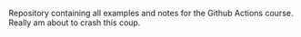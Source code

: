 Repository containing all examples and notes for the Github Actions course. Really am about to crash this coup.
